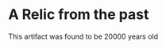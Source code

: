 <html>
<head>
<title>Archeaological artifacts</title>
</head>
<body>

<h1>A Relic from the past</h1>
<p>This artifact was found to be 20000 years old</p>
</body>
</html>
